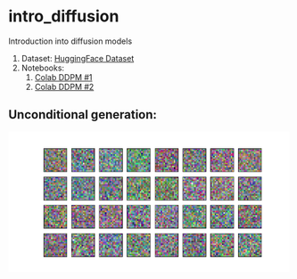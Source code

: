 # intro_diffusion
Introduction into diffusion models

1. Dataset: [HuggingFace Dataset](https://huggingface.co/datasets/ashis-palai/sprites_image_dataset)
2. Notebooks:  
   1. [Colab DDPM #1](https://colab.research.google.com/github/Xrenya/intro_diffusion/blob/master/ddpm_1.ipynb)
   1. [Colab DDPM #2](https://colab.research.google.com/github/Xrenya/intro_diffusion/blob/master/ddpm_2.ipynb)

## Unconditional generation:
![](assets/animation.gif)
